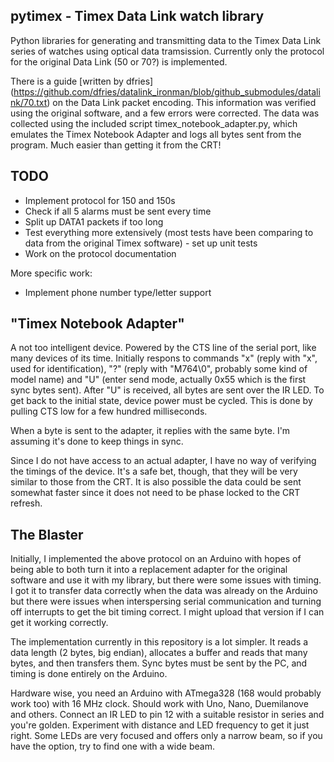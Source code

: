 ## pytimex - Timex Data Link watch library

Python libraries for generating and transmitting data to the Timex Data 
Link series of watches using optical data tramsission. Currently only the 
protocol for the original Data Link (50 or 70?) is implemented.

There is a guide [written by dfries]
(https://github.com/dfries/datalink_ironman/blob/github_submodules/datalink/70.txt)
on the Data Link packet encoding. This information was verified using the 
original software, and a few errors were corrected. The data was 
collected using the included script timex_notebook_adapter.py, which 
emulates the Timex Notebook Adapter and logs all bytes sent from the 
program. Much easier than getting it from the CRT!


## TODO

* Implement protocol for 150 and 150s
* Check if all 5 alarms must be sent every time
* Split up DATA1 packets if too long
* Test everything more extensively (most tests have been comparing to
  data from the original Timex software) - set up unit tests
* Work on the protocol documentation

More specific work:

* Implement phone number type/letter support


## "Timex Notebook Adapter"

A not too intelligent device. Powered by the CTS line of the serial port, 
like many devices of its time. Initially respons to commands "x" (reply 
with "x", used for identification), "?" (reply with "M764\0", probably 
some kind of model name) and "U" (enter send mode, actually 0x55 which is 
the first sync bytes sent). After "U" is received, all bytes are sent 
over the IR LED. To get back to the initial state, device power must be 
cycled. This is done by pulling CTS low for a few hundred milliseconds.

When a byte is sent to the adapter, it replies with the same byte. I'm 
assuming it's done to keep things in sync.

Since I do not have access to an actual adapter, I have no way of
verifying the timings of the device. It's a safe bet, though, that they
will be very similar to those from the CRT. It is also possible the
data could be sent somewhat faster since it does not need to be phase
locked to the CRT refresh.


## The Blaster

Initially, I implemented the above protocol on an Arduino with hopes of 
being able to both turn it into a replacement adapter for the original 
software and use it with my library, but there were some issues with 
timing. I got it to transfer data correctly when the data was already on 
the Arduino but there were issues when interspersing serial communication 
and turning off interrupts to get the bit timing correct. I might upload 
that version if I can get it working correctly.

The implementation currently in this repository is a lot simpler. It 
reads a data length (2 bytes, big endian), allocates a buffer and reads 
that many bytes, and then transfers them. Sync bytes must be sent by the 
PC, and timing is done entirely on the Arduino.

Hardware wise, you need an Arduino with ATmega328 (168 would probably 
work too) with 16 MHz clock. Should work with Uno, Nano, Duemilanove and 
others. Connect an IR LED to pin 12 with a suitable resistor in series 
and you're golden. Experiment with distance and LED frequency to get it 
just right. Some LEDs are very focused and offers only a narrow beam, so 
if you have the option, try to find one with a wide beam.
